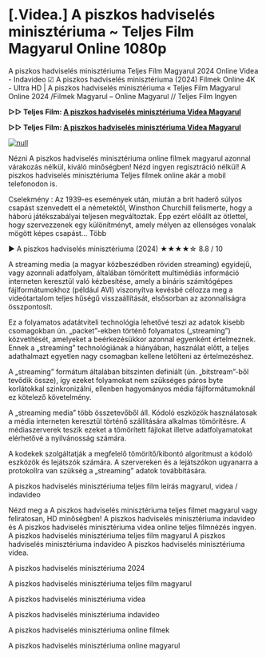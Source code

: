 # [.Videa.] A piszkos hadviselés minisztériuma ~ Teljes Film Magyarul Online 1080p

A piszkos hadviselés minisztériuma Teljes Film Magyarul 2024 Online Videa - Indavideo ☑ A piszkos hadviselés minisztériuma (2024) Filmek Online 4K - Ultra HD | A piszkos hadviselés minisztériuma « Teljes Film Magyarul Online 2024 /Filmek Magyarul – Online Magyarul // Teljes Film Ingyen

**▷▷ Teljes Film: [A piszkos hadviselés minisztériuma Videa Magyarul](https://t.co/kUaTf2Tm99)**

**▷▷ Teljes Film: [A piszkos hadviselés minisztériuma Videa Magyarul](https://t.co/kUaTf2Tm99)**

[![null](https://static.wixstatic.com/media/855a25_043b5abeb4ae4d35ac003198e7fe56ed~mv2.gif)](https://t.co/kUaTf2Tm99)

Nézni A piszkos hadviselés minisztériuma online filmek magyarul azonnal várakozás nélkül, kiváló minőségben! Nézd ingyen regisztráció nélkül! A piszkos hadviselés minisztériuma Teljes filmek online akár a mobil telefonodon is.

Cselekmény : Az 1939-es események után, miután a brit haderő súlyos csapást szenvedett el a németektől, Winsthon Churchill felismerte, hogy a háború játékszabályai teljesen megváltoztak. Épp ezért előállt az ötlettel, hogy szervezzenek egy különítményt, amely mélyen az ellenséges vonalak mögött képes csapást… Több

▶️ A piszkos hadviselés minisztériuma (2024) ★★★★☆ 8.8 / 10

A streaming media (a magyar közbeszédben röviden streaming) egyidejű, vagy azonnali adatfolyam, általában tömörített multimédiás információ interneten keresztül való kézbesítése, amely a bináris számítógépes fájlformátumokhoz (például AVI) viszonyítva kevésbé célozza meg a videótartalom teljes hűségű visszaállítását, elsősorban az azonnaliságra összpontosít.

Ez a folyamatos adatátviteli technológia lehetővé teszi az adatok kisebb csomagokban ún. „packet”-ekben történő folyamatos („streaming”) közvetítését, amelyeket a beérkezésükkor azonnal egyenként értelmeznek. Ennek a „streaming” technológiának a hiányában, használat előtt, a teljes adathalmazt egyetlen nagy csomagban kellene letölteni az értelmezéshez.

A „streaming” formátum általában bitszinten definiált (ún. „bitstream”-ből tevődik össze), így ezeket folyamokat nem szükséges páros byte korlátokkal szinkronizálni, ellenben hagyományos média fájlformátumoknál ez kötelező követelmény.

A „streaming media” több összetevőből áll. Kódoló eszközök használatosak a média interneten keresztül történő szállítására alkalmas tömörítésre. A médiaszerverek teszik ezeket a tömörített fájlokat illetve adatfolyamatokat elérhetővé a nyilvánosság számára.

A kodekek szolgáltatják a megfelelő tömörítő/kibontó algoritmust a kódoló eszközök és lejátszók számára. A szervereken és a lejátszókon ugyanarra a protokollra van szükség a „streaming” adatok továbbítására.

A piszkos hadviselés minisztériuma teljes film leírás magyarul, videa / indavideo

Nézd meg a A piszkos hadviselés minisztériuma teljes filmet magyarul vagy feliratosan, HD minőségben! A piszkos hadviselés minisztériuma indavideo és A piszkos hadviselés minisztériuma videa online teljes filmnézés ingyen. A piszkos hadviselés minisztériuma teljes film magyarul A piszkos hadviselés minisztériuma indavideo A piszkos hadviselés minisztériuma videa.

A piszkos hadviselés minisztériuma 2024

A piszkos hadviselés minisztériuma teljes film magyarul

A piszkos hadviselés minisztériuma videa

A piszkos hadviselés minisztériuma indavideo

A piszkos hadviselés minisztériuma online filmek

A piszkos hadviselés minisztériuma online magyarul
